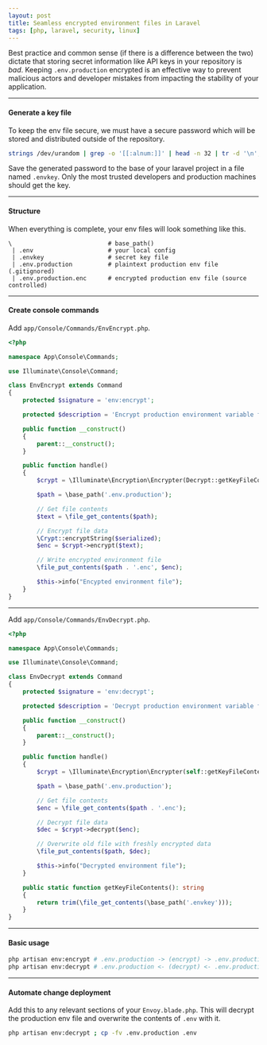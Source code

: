 ```yaml
---
layout: post
title: Seamless encrypted environment files in Laravel
tags: [php, laravel, security, linux]
---
```


Best practice and common sense (if there is a difference between the two) dictate that storing secret information like API keys in your repository is _bad_.
Keeping `.env.production` encrypted is an effective way to prevent malicious actors and developer mistakes from impacting the stability of your application.

---

#### Generate a key file

To keep the env file secure, we must have a secure password which will be stored and distributed outside of the repository.

```bash
strings /dev/urandom | grep -o '[[:alnum:]]' | head -n 32 | tr -d '\n'; echo
```

Save the generated password to the base of your laravel project in a file named `.envkey`.
Only the most trusted developers and production machines should get the key.
<!--See my post on secure developer vaults <a href="">here</a>.-->

---

#### Structure
When everything is complete, your env files will look something like this.
```
\                           # base_path()
 | .env                     # your local config
 | .envkey                  # secret key file
 | .env.production          # plaintext production env file (.gitignored)
 | .env.production.enc      # encrypted production env file (source controlled)
```

---

#### Create console commands

Add `app/Console/Commands/EnvEncrypt.php`.

```php
<?php

namespace App\Console\Commands;

use Illuminate\Console\Command;

class EnvEncrypt extends Command
{
    protected $signature = 'env:encrypt';

    protected $description = 'Encrypt production environment variable file';

    public function __construct()
    {
        parent::__construct();
    }

    public function handle()
    {
        $crypt = \Illuminate\Encryption\Encrypter(Decrypt::getKeyFileContents());

        $path = \base_path('.env.production');

        // Get file contents
        $text = \file_get_contents($path);

        // Encrypt file data
        \Crypt::encryptString($serialized);
        $enc = $crypt->encrypt($text);

        // Write encrypted environment file
        \file_put_contents($path . '.enc', $enc);

        $this->info("Encypted environment file");
    }
}
```

---

Add `app/Console/Commands/EnvDecrypt.php`.

```php
<?php

namespace App\Console\Commands;

use Illuminate\Console\Command;

class EnvDecrypt extends Command
{
    protected $signature = 'env:decrypt';

    protected $description = 'Decrypt production environment variable file';

    public function __construct()
    {
        parent::__construct();
    }

    public function handle()
    {
        $crypt = \Illuminate\Encryption\Encrypter(self::getKeyFileContents());

        $path = \base_path('.env.production');

        // Get file contents
        $enc = \file_get_contents($path . '.enc');

        // Decrypt file data
        $dec = $crypt->decrypt($enc);

        // Overwrite old file with freshly encrypted data
        \file_put_contents($path, $dec);

        $this->info("Decrypted environment file");
    }

    public static function getKeyFileContents(): string
    {
        return trim(\file_get_contents(\base_path('.envkey')));
    }
}

```

---

#### Basic usage


```bash
php artisan env:encrypt # .env.production -> (encrypt) -> .env.production.enc
php artisan env:decrypt # .env.production <- (decrypt) <- .env.production.enc
```
---

#### Automate change deployment

Add this to any relevant sections of your `Envoy.blade.php`. 
This will decrypt the production env file and overwrite the contents of `.env` with it.

```bash
php artisan env:decrypt ; cp -fv .env.production .env
```